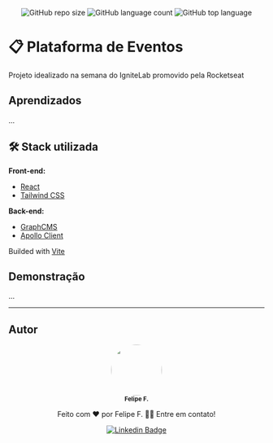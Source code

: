 <div align="center">

 <!-- :uk: [English version](/Readme/README-en.md) / [Pt-BR version](../README.md) -->
  
 <!-- ![image]('/../Readme/My-Travel-Journal.png/) -->

  ![GitHub repo size](https://img.shields.io/github/repo-size/felpfsf/event-platform) ![GitHub language count](https://img.shields.io/github/languages/count/felpfsf/event-platform) ![GitHub top language](https://img.shields.io/github/languages/top/felpfsf/event-platform)

</div>

# 📋 Plataforma de Eventos
Projeto idealizado na semana do IgniteLab promovido pela Rocketseat

## Aprendizados
...

## 🛠 Stack utilizada

**Front-end:** 

- [React](https://reactjs.org/)
- [Tailwind CSS](https://tailwindcss.com)


**Back-end:**
- [GraphCMS](https://graphcms.com)
- [Apollo Client](https://www.apollographql.com)

Builded with [Vite](https://vitejs.dev/)

## Demonstração

...

 ---
## Autor

<div align='center'>

 <img style="border-radius: 50%;" src="https://avatars.githubusercontent.com/u/2619027?s=400&u=bbad89e6365e204c58f5165424b8e4672062317a&v=4" width="100px;" alt=""/>
 <br />
 <sub><b>Felipe F.</b></sub>

Feito com ❤️ por Felipe F. 👋🏽 Entre em contato!

[![Linkedin Badge](https://img.shields.io/badge/-Felipe-blue?style=flat-square&logo=Linkedin&logoColor=white&link=https://www.linkedin.com/in/felipefsf/)](https://www.linkedin.com/in/felipefsf/)

</div>
